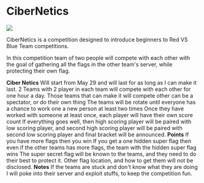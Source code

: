 # CiberNetics



![](https://media.discordapp.net/attachments/977763217755492362/978334765713326120/Part5.png)

CiberNetics is a competition designed to introduce beginners to Red VS Blue Team competitions.

In this competition team of two people will compete with each other with the goal of gathering 
all the flags in the other team's server, while protecting their own flag. 

**Ciber Netics**
Will start from May 29 and will last for as long as I can make it last.
2 Teams with 2 player in each team will compete with each other for one hour a day.
Those teams that can make it will compete other can be a spectator, or do their own thing
The teams will be rotate until everyone has a chance to work one a new person at least two times
Once they have worked with someone at least once, each player will have their own score count
If everything goes well, then high scoring player will be paired with low scoring player, and second high scoring player will be paired with second low scoring player and final bracket will be announced.
**Points**
If you have more flags then you win
If you get a one hidden super flag then even if the other teams has more flags, the team with the hidden super flag wins
The super secret flag will be known to the teams, and they need to do their best to protect it. Other flag location, and how to get them will not be disclosed.
**Notes**
If the teams are stuck and don't know what they are doing I will poke into their server and exploit stuffs, to keep the competition fun.

